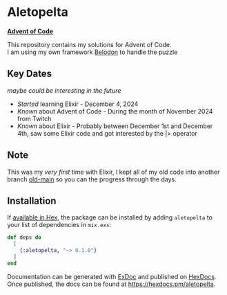 # Aletopelta

**[Advent of Code](https://adventofcode.com)**

This repository contains my solutions for Advent of Code.  
I am using my own framework [Belodon](https://github.com/domix24/belodon) to handle the puzzle

## Key Dates
_maybe could be interesting in the future_
- *Started* learning Elixir - December 4, 2024
- *Known* about Advent of Code - During the month of November 2024 from Twitch
- *Known* about Elixir - Probably between December 1st and December 4th, saw some Elixir code and got interested by the |> operator

## Note
This was my _very first_ time with Elixir, I kept all of my old code into another branch [old-main](https://github.com/Domix24/aletopelta/tree/old-main) so you can the progress through the days.

## Installation

If [available in Hex](https://hex.pm/docs/publish), the package can be installed
by adding `aletopelta` to your list of dependencies in `mix.exs`:

```elixir
def deps do
  [
    {:aletopelta, "~> 0.1.0"}
  ]
end
```

Documentation can be generated with [ExDoc](https://github.com/elixir-lang/ex_doc)
and published on [HexDocs](https://hexdocs.pm). Once published, the docs can
be found at <https://hexdocs.pm/aletopelta>.

